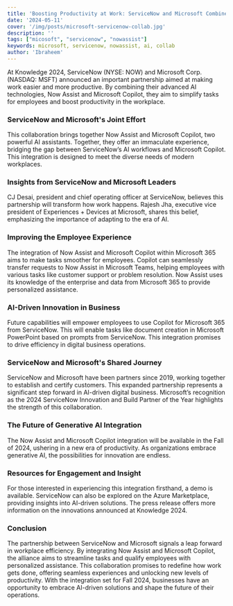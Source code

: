 ```yaml
---
title: 'Boosting Productivity at Work: ServiceNow and Microsoft Combine AI Capabilities!'
date: '2024-05-11'
cover: '/img/posts/microsoft-servicenow-collab.jpg'
description: ''
tags: ["micosoft", "servicenow", "nowassist"]
keywords: microsoft, servicenow, nowassist, ai, collab
author: 'Ibraheem'
---
```


At Knowledge 2024, ServiceNow (NYSE: NOW) and Microsoft Corp. (NASDAQ: MSFT) announced an important partnership aimed at making work easier and more productive. By combining their advanced AI technologies, Now Assist and Microsoft Copilot, they aim to simplify tasks for employees and boost productivity in the workplace.

### ServiceNow and Microsoft's Joint Effort

This collaboration brings together Now Assist and Microsoft Copilot, two powerful AI assistants. Together, they offer an immaculate experience, bridging the gap between ServiceNow’s AI workflows and Microsoft Copilot. This integration is designed to meet the diverse needs of modern workplaces.

### Insights from ServiceNow and Microsoft Leaders

CJ Desai, president and chief operating officer at ServiceNow, believes this partnership will transform how work happens. Rajesh Jha, executive vice president of Experiences + Devices at Microsoft, shares this belief, emphasizing the importance of adapting to the era of AI.

### Improving the Employee Experience

The integration of Now Assist and Microsoft Copilot within Microsoft 365 aims to make tasks smoother for employees. Copilot can seamlessly transfer requests to Now Assist in Microsoft Teams, helping employees with various tasks like customer support or problem resolution. Now Assist uses its knowledge of the enterprise and data from Microsoft 365 to provide personalized assistance.

### AI-Driven Innovation in Business

Future capabilities will empower employees to use Copilot for Microsoft 365 from ServiceNow. This will enable tasks like document creation in Microsoft PowerPoint based on prompts from ServiceNow. This integration promises to drive efficiency in digital business operations.

### ServiceNow and Microsoft's Shared Journey

ServiceNow and Microsoft have been partners since 2019, working together to establish and certify customers. This expanded partnership represents a significant step forward in AI-driven digital business. Microsoft’s recognition as the 2024 ServiceNow Innovation and Build Partner of the Year highlights the strength of this collaboration.

### The Future of Generative AI Integration

The Now Assist and Microsoft Copilot integration will be available in the Fall of 2024, ushering in a new era of productivity. As organizations embrace generative AI, the possibilities for innovation are endless.

### Resources for Engagement and Insight

For those interested in experiencing this integration firsthand, a demo is available. ServiceNow can also be explored on the Azure Marketplace, providing insights into AI-driven solutions. The press release offers more information on the innovations announced at Knowledge 2024.

### Conclusion

The partnership between ServiceNow and Microsoft signals a leap forward in workplace efficiency. By integrating Now Assist and Microsoft Copilot, the alliance aims to streamline tasks and qualify employees with personalized assistance. This collaboration promises to redefine how work gets done, offering seamless experiences and unlocking new levels of productivity. With the integration set for Fall 2024, businesses have an opportunity to embrace AI-driven solutions and shape the future of their operations.